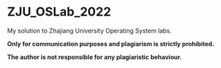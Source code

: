 # ZJU_OSLab_2022
My solution to Zhajiang University Operating System labs.

**Only for communication purposes and plagiarism is strictly prohibited.**

**The author is not responsible for any plagiaristic behaviour.**
